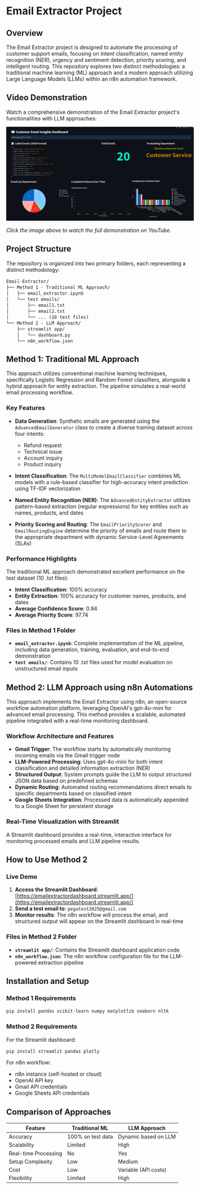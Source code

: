 # Email Extractor Project



## Overview

The Email Extractor project is designed to automate the processing of customer support emails, focusing on intent classification, named entity recognition (NER), urgency and sentiment detection, priority scoring, and intelligent routing. This repository explores two distinct methodologies: a traditional machine learning (ML) approach and a modern approach utilizing Large Language Models (LLMs) within an n8n automation framework.

## Video Demonstration

Watch a comprehensive demonstration of the Email Extractor project's functionalities with LLM approaches:

[![Email Extractor Project Demo](email_extractor_thumbnail.png)](https://youtu.be/SvYC3baGY0k)

_Click the image above to watch the full demonstration on YouTube._

##  Project Structure

The repository is organized into two primary folders, each representing a distinct methodology:

```
Email-Extractor/
├── Method 1 - Traditional ML Approach/
│   ├── email_extractor.ipynb
│   └── test emails/
│       ├── email1.txt
│       ├── email2.txt
│       └── ... (10 test files)
└── Method 2 - LLM Approach/
    ├── streamlit app/
    │   └── dashboard.py
    └── n8n_workflow.json
```

##  Method 1: Traditional ML Approach

This approach utilizes conventional machine learning techniques, specifically Logistic Regression and Random Forest classifiers, alongside a hybrid approach for entity extraction. The pipeline simulates a real-world email processing workflow.

### Key Features

- **Data Generation**: Synthetic emails are generated using the `AdvancedEmailGenerator` class to create a diverse training dataset across four intents:
  - Refund request
  - Technical issue
  - Account inquiry
  - Product inquiry

- **Intent Classification**: The `MultiModelEmailClassifier` combines ML models with a rule-based classifier for high-accuracy intent prediction using TF-IDF vectorization

- **Named Entity Recognition (NER)**: The `AdvancedEntityExtractor` utilizes pattern-based extraction (regular expressions) for key entities such as names, products, and dates

- **Priority Scoring and Routing**: The `EmailPriorityScorer` and `EmailRoutingEngine` determine the priority of emails and route them to the appropriate department with dynamic Service-Level Agreements (SLAs)

### Performance Highlights

The traditional ML approach demonstrated excellent performance on the test dataset (10 .txt files):

- **Intent Classification**: 100% accuracy
- **Entity Extraction**: 100% accuracy for customer names, products, and dates
- **Average Confidence Score**: 0.94
- **Average Priority Score**: 97.74

### Files in Method 1 Folder

- **`email_extractor.ipynb`**: Complete implementation of the ML pipeline, including data generation, training, evaluation, and end-to-end demonstration
- **`test emails/`**: Contains 10 .txt files used for model evaluation on unstructured email inputs

##  Method 2: LLM Approach using n8n Automations

This approach implements the Email Extractor using n8n, an open-source workflow automation platform, leveraging OpenAI's gpt-4o-mini for advanced email processing. This method provides a scalable, automated pipeline integrated with a real-time monitoring dashboard.

### Workflow Architecture and Features

- **Gmail Trigger**: The workflow starts by automatically monitoring incoming emails via the Gmail trigger node
- **LLM-Powered Processing**: Uses gpt-4o-mini for both intent classification and detailed information extraction (NER)
- **Structured Output**: System prompts guide the LLM to output structured JSON data based on predefined schemas
- **Dynamic Routing**: Automated routing recommendations direct emails to specific departments based on classified intent
- **Google Sheets Integration**: Processed data is automatically appended to a Google Sheet for persistent storage

### Real-Time Visualization with Streamlit

A Streamlit dashboard provides a real-time, interactive interface for monitoring processed emails and LLM pipeline results.

##  How to Use Method 2

### Live Demo

1. **Access the Streamlit Dashboard**: [https://emailextractordashboard.streamlit.app/](https://emailextractordashboard.streamlit.app/)
2. **Send a test email to**: `pegatest2025@gmail.com`
3. **Monitor results**: The n8n workflow will process the email, and structured output will appear on the Streamlit dashboard in real-time

### Files in Method 2 Folder

- **`streamlit app/`**: Contains the Streamlit dashboard application code
- **`n8n_workflow.json`**: The n8n workflow configuration file for the LLM-powered extraction pipeline

##  Installation and Setup

### Method 1 Requirements

```bash
pip install pandas scikit-learn numpy matplotlib seaborn nltk
```

### Method 2 Requirements

For the Streamlit dashboard:
```bash
pip install streamlit pandas plotly
```

For n8n workflow:
- n8n instance (self-hosted or cloud)
- OpenAI API key
- Gmail API credentials
- Google Sheets API credentials

##  Comparison of Approaches

| Feature | Traditional ML | LLM Approach |
|---------|----------------|--------------|
| Accuracy | 100% on test data | Dynamic based on LLM |
| Scalability | Limited | High |
| Real-time Processing | No | Yes |
| Setup Complexity | Low | Medium |
| Cost | Low | Variable (API costs) |
| Flexibility | Limited | High |




